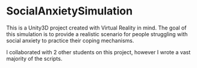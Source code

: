 # SocialAnxietySimulation

This is a Unity3D project created with Virtual Reality in mind.
The goal of this simulation is to provide a realistic scenario for people struggling with social anxiety to practice their coping mechanisms.

I collaborated with 2 other students on this project, however I wrote a vast majority of the scripts.
